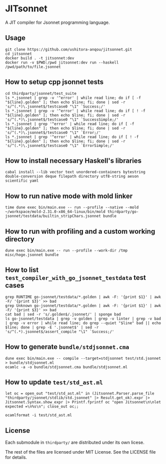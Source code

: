 # JITsonnet

A JIT compiler for Jsonnet programming language.

## Usage

```
git clone https://github.com/ushitora-anqou/jitsonnet.git
cd jitsonnet
docker build . -t jitsonnet:dev
docker run -v $PWD:/pwd jitsonnet:dev run --haskell /pwd/path/to/file.jsonnet
```

## How to setup cpp jsonnet tests

```
cd thirdparty/jsonnet/test_suite
ls *.jsonnet | grep -v '^error' | while read line; do if [ -f "${line}.golden" ]; then echo $line; fi; done | sed -r 's/^(.*)\.jsonnet$/testcase0 "\1" `Success;/'
ls *.jsonnet | grep -v '^error' | while read line; do if [ ! -f "${line}.golden" ]; then echo $line; fi; done | sed -r 's/^(.*)\.jsonnet$/testcase0 "\1" `SuccessSimple;/'
ls *.jsonnet | grep '^error' | while read line; do if [ -f "${line}.golden" ]; then echo $line; fi; done | sed -r 's/^(.*)\.jsonnet$/testcase0 "\1" `Error;/'
ls *.jsonnet | grep '^error' | while read line; do if [ ! -f "${line}.golden" ]; then echo $line; fi; done | sed -r 's/^(.*)\.jsonnet$/testcase0 "\1" `ErrorSimple;/'
```

## How to install necessary Haskell's libraries

```
cabal install --lib vector text unordered-containers bytestring double-conversion deque filepath directory utf8-string aeson scientific yaml
```

## How to run native mode with mold linker

```
time dune exec bin/main.exe -- run --profile --native --mold ~/workspace/mold-2.31.0-x86_64-linux/bin/mold thirdparty/go-jsonnet/testdata/builtin_stripChars.jsonnet bundle
```

## How to run with profiling and a custom working directory

```
dune exec bin/main.exe -- run --profile --work-dir /tmp misc/hoge.jsonnet bundle
```

## How to list `test_compiler_with_go_jsonnet_testdata` test cases

```
grep RUNTIME go-jsonnet/testdata/*.golden | awk -F: '{print $1}' | awk -F/ '{print $3}' >> bad
grep Unknown go-jsonnet/testdata/*.golden | awk -F: '{print $1}' | awk -F/ '{print $3}' >> bad
cat bad | sed -r 's/.golden$/.jsonnet/' | sponge bad
ls go-jsonnet/testdata | grep -v golden | grep -v linter | grep -v bad | grep -v error | while read line; do grep --quiet "$line" bad || echo $line; done | grep -E '.jsonnet$' | sed -r 's/^(.*).jsonnet$/assert_compile "\1" `Success;/'
```

## How to generate `bundle/stdjsonnet.cma`

```
dune exec bin/main.exe -- compile --target=stdjsonnet test/std.jsonnet > bundle/stdjsonnet.ml
ocamlc -a -o bundle/stdjsonnet.cma bundle/stdjsonnet.ml
```

## How to update `test/std_ast.ml`

```
let oc = open_out "test/std_ast.ml" in (Jitsonnet.Parser.parse_file "thirdparty/jsonnet/stdlib/std.jsonnet" |> Result.get_ok).expr |> Jitsonnet.Syntax.show_expr |> Printf.fprintf oc "open Jitsonnet\n\nlet expected =\n%s\n"; close_out oc;;

ocamlformat -i test/std_ast.ml
```

## License

Each submodule in `thirdparty/` are distributed under its own licese.

The rest of the files are licensed under MIT License. See the LICENSE file for details.

